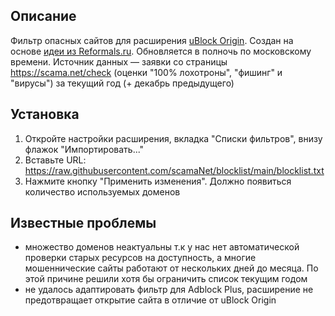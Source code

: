 ## Описание
Фильтр опасных сайтов для расширения [uBlock Origin](https://github.com/gorhill/uBlock/#installation). Создан на основе [идеи из Reformals.ru](https://loxotrons.reformal.ru/proj/?ia=1209145). Обновляется в полночь по московскому времени. Источник данных — заявки со страницы https://scama.net/check (оценки "100% лохотроны", "фишинг" и "вирусы") за текущий год (+ декабрь предыдущего)

## Установка
1) Откройте настройки расширения, вкладка "Списки фильтров", внизу флажок "Импортировать..."
2) Вставьте URL: https://raw.githubusercontent.com/scamaNet/blocklist/main/blocklist.txt
3) Нажмите кнопку "Применить изменения". Должно появиться количество используемых доменов

## Известные проблемы
- множество доменов неактуальны т.к у нас нет автоматической проверки старых ресурсов на доступность, а многие мошеннические сайты работают от нескольких дней до месяца. По этой причине решили хотя бы ограничить список текущим годом
- не удалось адаптировать фильтр для Adblock Plus, расширение не предотвращает открытие сайта в отличие от uBlock Origin
